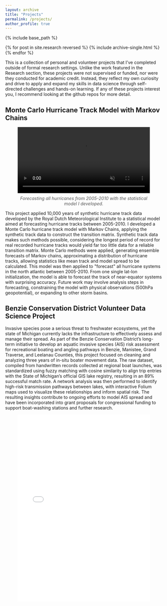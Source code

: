 ```yaml
---
layout: archive
title: "Projects"
permalink: /projects/
author_profile: true
---
```


{% include base_path %}

{% for post in site.research reversed %}
  {% include archive-single.html %}
{% endfor %}

This is a collection of personal and volunteer projects that I’ve completed outside of formal research settings. Unlike the work featured in the Research section, these projects were not supervised or funded, nor were they conducted for academic credit. Instead, they reflect my own curiosity and drive to apply and expand my skills in data science through self-directed challenges and hands-on learning. If any of these projects interest you, I recommend looking at the github repos for more detail. 

## Monte Carlo Hurricane Track Model with Markov Chains
<figure style="text-align: center;">
  <video controls autoplay muted loop style="width:100%; max-width: 800px;">
    <source src="../files/output.mp4" type="video/mp4">
    Your browser does not support the video tag.
  </video>
  <figcaption style="margin-top: 8px; font-style: italic; color: #555;">
    Forecasting all hurricanes from 2005-2010 with the statistical model I developed. 
  </figcaption>
</figure>
This project applied 10,000 years of synthetic hurricane track data developed by the Royal Dutch Meteorological Institute to a statistical model aimed at forecasting hurricane tracks between 2005-2010. I developed a Monte Carlo hurricane track model with Markov Chains, applying the synthetic track data to construct the transition matrix. Synthetic track data makes such methods possible, considering the longest period of record for real recorded hurricane tracks would yield far too little data for a reliable transition matrix. Monte Carlo methods were applied, generating ensemble forecasts of Markov chains, approximating a distribution of hurricane tracks, allowing statistics like mean track and model spread to be calculated. This model was then applied to "forecast" all hurricane systems in the north atlantic between 2005-2010. From one single lat-lon initialization, the model is able to forecast the track of near-equator systems with surprising accuracy. Future work may involve analysis steps in forecasting, constraining the model with physical observations (500hPa geopotential), or expanding to other storm basins. 

## Benzie Conservation District Volunteer Data Science Project
Invasive species pose a serious threat to freshwater ecosystems, yet the state of Michigan currently lacks the infrastructure to effectively assess and manage their spread. As part of the Benzie Conservation District’s long-term initiative to develop an aquatic invasive species (AIS) risk assessment for recreational boating and angling pathways in Benzie, Manistee, Grand Traverse, and Leelanau Counties, this project focused on cleaning and analyzing three years of in-situ boater movement data. The raw dataset, compiled from handwritten records collected at regional boat launches, was standardized using fuzzy matching with cosine similarity to align trip entries with the State of Michigan’s official GIS lake registry, resulting in an 89% successful match rate. A network analysis was then performed to identify high-risk transmission pathways between lakes, with interactive Folium maps used to visualize these relationships and inform spatial risk. The resulting insights contribute to ongoing efforts to model AIS spread and have been incorporated into grant proposals for congressional funding to support boat-washing stations and further research.
<figure style="text-align: center;">
  <div style="position: relative; width: 100%; height: 0; padding-bottom: 60%;">
    <iframe src="../files/connections.html" width="100%" height="600" style="border:none;">
    </iframe>
  </div>
  <figcaption style="margin-top: 10px; font-size: 0.9rem; color: #555;">
    Map illustrating frequent recreational boater and angler pathways (>3 occurances) between regional lakes in Northern Michigan. 
  </figcaption>
</figure>

